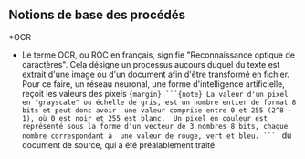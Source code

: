 
## Notions de base des procédés

*OCR
  * Le terme OCR, ou ROC en français, signifie "Reconnaissance optique de caractères". Cela désigne un processus aucours duquel du texte est extrait 
  d'une image ou d'un document afin d'être transformé en fichier. Pour ce faire, un réseau neuronal, une forme d'intelligence artificielle, reçoit les
  valeurs des pixels ````{margin}
                      ```{note}
                      La valeur d'un pixel en "grayscale" ou échelle de gris, est un nombre entier de format 8 bits et peut donc avoir 
                      une valeur comprise entre 0 et 255 (2^8 - 1), où 0 est noir et 255 est blanc. 
                      Un pixel en couleur est représenté sous la forme d'un vecteur de 3 nombres 8 bits, chaque nombre correspondant à 
                      une valeur de rouge, vert et bleu.
                      ```
                      ````
 du document de source, qui a été préalablement traité
 
